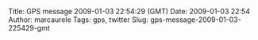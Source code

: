 Title: GPS message 2009-01-03 22:54:29 (GMT)
Date: 2009-01-03 22:54
Author: marcaurele
Tags: gps, twitter
Slug: gps-message-2009-01-03-225429-gmt

<!--break-->

<div class="gmap" id="gmap_20090103_145429">
</div>
</p>

